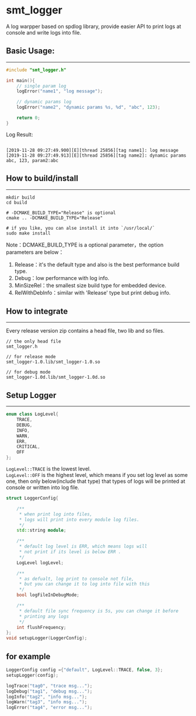 smt_logger
==========

A log warpper based on spdlog library, provide easier API to print logs at console and write logs into file.

## Basic Usage:

-------

```c++
#include "smt_logger.h"

int main(){
    // single param log
    logError("name1", "log message");

    // dynamic params log
    logError("name2", "dynamic params %s, %d", "abc", 123);

    return 0;
}
```

Log Result:

```shell

[2019-11-28 09:27:49.900][E][thread 25856][tag name1]: log message
[2019-11-28 09:27:49.913][E][thread 25856][tag name2]: dynamic params abc, 123, param2:abc
```

## How to build/install

-------

```shell
mkdir build
cd build

# -DCMAKE_BUILD_TYPE="Release" is optional
cmake .. -DCMAKE_BUILD_TYPE="Release"

# if you like, you can alse install it into `/usr/local/`
sudo make install
```

Note：DCMAKE_BUILD_TYPE is a optional parameter，the option parameters are below：

1. Release：it's the default type and also is the best performance build type.
2. Debug：low performance with log info.
3. MinSizeRel：the smallest size build type for embedded device.
4. RelWithDebInfo：similar with 'Release' type but print debug info.

## How to integrate

-------

Every release version zip contains a head file, two lib and so files.

```shell
// the only head file
smt_logger.h

// for release mode
smt_logger-1.0.lib/smt_logger-1.0.so

// for debug mode
smt_logger-1.0d.lib/smt_logger-1.0d.so
```

## Setup Logger

 -------

```c++
enum class LogLevel{
    TRACE,
    DEBUG,
    INFO,
    WARN,
    ERR,
    CRITICAL,
    OFF
};
```

`LogLevel::TRACE` is the lowest level.  
`LogLevel::OFF` is the highest level, which means if you set log level as some one, then only below(include that type) that types of logs will be printed at console or written into log file. 

```c++
struct LoggerConfig{

    /**
     * when print log into files, 
     * logs will print into every module log files.
     */
    std::string module;

    /**
     * default log level is ERR, which means logs will
     * not print if its level is below ERR .
     */
    LogLevel logLevel;

    /**
     * as defualt, log print to console not file,
     * but you can change it to log into file with this
     */
    bool logFileInDebugMode;

    /**
     * default file sync frequency is 5s, you can change it before
     * printing any logs
     */
    int flushFrequency;
};
void setupLogger(LoggerConfig);
```

## for example

```c++
LoggerConfig config ={"default", LogLevel::TRACE, false, 3};
setupLogger(config);

logTrace("tag0", "trace msg...");
logDebug("tag1", "debug msg...");
logInfo("tag2", "info msg...");
logWarn("tag3", "info msg...");
logError("tag4", "error msg...");
```

